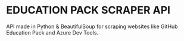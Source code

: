 # EDUCATION PACK SCRAPER API
API made in Python & BeautifulSoup for scraping websites like GitHub Education Pack and Azure Dev Tools.

